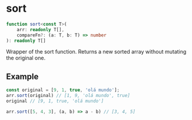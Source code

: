 # sort

```ts
function sort<const T>(
    arr: readonly T[],
    compareFn?: (a: T, b: T) => number
): readonly T[]
```

Wrapper of the sort function. Returns a new sorted array without mutating the original one.

## Example

```ts
const original = [9, 1, true, 'olá mundo'];
arr.sort(original) // [1, 9, 'olá mundo', true]
original // [9, 1, true, 'olá mundo']
```

```ts
arr.sort([5, 4, 3], (a, b) => a - b) // [3, 4, 5]
```
